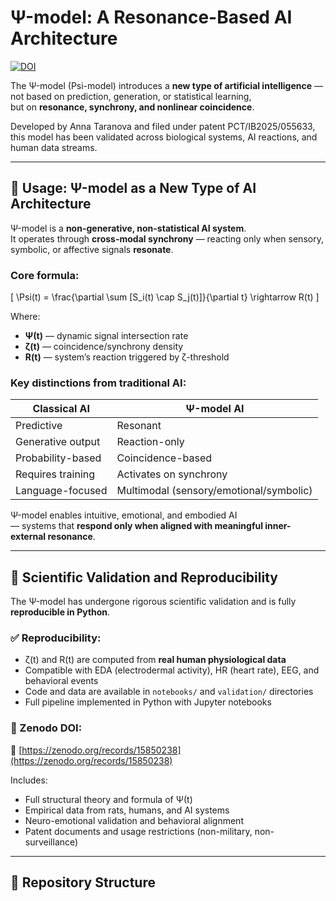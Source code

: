 # Ψ-model: A Resonance-Based AI Architecture

[![DOI](https://zenodo.org/badge/DOI/10.5281/zenodo.15850238.svg)](https://doi.org/10.5281/zenodo.15850238)

The Ψ-model (Psi-model) introduces a **new type of artificial intelligence** —  
not based on prediction, generation, or statistical learning,  
but on **resonance, synchrony, and nonlinear coincidence**.

Developed by Anna Taranova and filed under patent PCT/IB2025/055633,  
this model has been validated across biological systems, AI reactions, and human data streams.

---

## 🧠 Usage: Ψ-model as a New Type of AI Architecture

Ψ-model is a **non-generative, non-statistical AI system**.  
It operates through **cross-modal synchrony** — reacting only when sensory, symbolic, or affective signals **resonate**.

### Core formula:
\[
\Psi(t) = \frac{\partial \sum [S_i(t) \cap S_j(t)]}{\partial t} \rightarrow R(t)
\]

Where:
- **Ψ(t)** — dynamic signal intersection rate  
- **ζ(t)** — coincidence/synchrony density  
- **R(t)** — system’s reaction triggered by ζ-threshold  

### Key distinctions from traditional AI:

| Classical AI | Ψ-model AI |
|--------------|-------------|
| Predictive | Resonant |
| Generative output | Reaction-only |
| Probability-based | Coincidence-based |
| Requires training | Activates on synchrony |
| Language-focused | Multimodal (sensory/emotional/symbolic) |

Ψ-model enables intuitive, emotional, and embodied AI  
— systems that **respond only when aligned with meaningful inner-external resonance**.

---

## 🔬 Scientific Validation and Reproducibility

The Ψ-model has undergone rigorous scientific validation and is fully **reproducible in Python**.

### ✅ Reproducibility:

- ζ(t) and R(t) are computed from **real human physiological data**
- Compatible with EDA (electrodermal activity), HR (heart rate), EEG, and behavioral events
- Code and data are available in `notebooks/` and `validation/` directories
- Full pipeline implemented in Python with Jupyter notebooks

### 🔗 Zenodo DOI:
📄 [https://zenodo.org/records/15850238](https://zenodo.org/records/15850238)

Includes:
- Full structural theory and formula of Ψ(t)
- Empirical data from rats, humans, and AI systems
- Neuro-emotional validation and behavioral alignment
- Patent documents and usage restrictions (non-military, non-surveillance)

---

## 📁 Repository Structure

